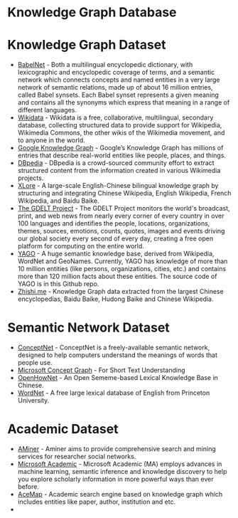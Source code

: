 # Knowledge Graph Database




# Knowledge Graph Dataset
- [BabelNet](https://babelnet.org/) - Both a multilingual encyclopedic dictionary, with lexicographic and encyclopedic coverage of terms, and a semantic network which connects concepts and named entities in a very large network of semantic relations, made up of about 16 million entries, called Babel synsets. Each Babel synset represents a given meaning and contains all the synonyms which express that meaning in a range of different languages.
- [Wikidata](https://www.wikidata.org/wiki/Wikidata:Main_Page) - Wikidata is a free, collaborative, multilingual, secondary database, collecting structured data to provide support for Wikipedia, Wikimedia Commons, the other wikis of the Wikimedia movement, and to anyone in the world.
- [Google Knowledge Graph](https://developers.google.com/knowledge-graph/) - Google’s Knowledge Graph has millions of entries that describe real-world entities like people, places, and things.
- [DBpedia](https://wiki.dbpedia.org/) - DBpedia is a crowd-sourced community effort to extract structured content from the information created in various Wikimedia projects.
- [XLore](https://xlore.org/) - A large-scale English-Chinese bilingual knowledge graph by structuring and integrating Chinese Wikipedia, English Wikipedia, French Wikipedia, and Baidu Baike.
- [The GDELT Project](https://www.gdeltproject.org/) - The GDELT Project monitors the world's broadcast, print, and web news from nearly every corner of every country in over 100 languages and identifies the people, locations, organizations, themes, sources, emotions, counts, quotes, images and events driving our global society every second of every day, creating a free open platform for computing on the entire world.
- [YAGO](http://yago-knowledge.org/) - A huge semantic knowledge base, derived from Wikipedia, WordNet and GeoNames. Currently, YAGO has knowledge of more than 10 million entities (like persons, organizations, cities, etc.) and contains more than 120 million facts about these entities. The source code of YAGO is in this Github repo.
- [Zhishi.me](http://zhishi.me/) - Knowledge Graph data extracted from the largest Chinese encyclopedias, Baidu Baike, Hudong Baike and Chinese Wikipedia.

# Semantic Network Dataset
- [ConceptNet](http://conceptnet.io/) - ConceptNet is a freely-available semantic network, designed to help computers understand the meanings of words that people use.
- [Microsoft Concept Graph](https://concept.research.microsoft.com/) - For Short Text Understanding
- [OpenHowNet](https://openhownet.thunlp.org/) - An Open Sememe-based Lexical Knowledge Base in Chinese.
- [WordNet](http://wordnet.princeton.edu/) - A free large lexical database of English from Princeton University.

# Academic Dataset
- [AMiner](https://www.aminer.cn/) - Aminer aims to provide comprehensive search and mining services for researcher social networks.
- [Microsoft Academic](https://academic.microsoft.com/) - Microsoft Academic (MA) employs advances in machine learning, semantic inference and knowledge discovery to help you explore scholarly information in more powerful ways than ever before.
- [AceMap](https://www.acemap.info/) - Academic search engine based on knowledge graph which includes entities like paper, author, institution and etc.
- 
